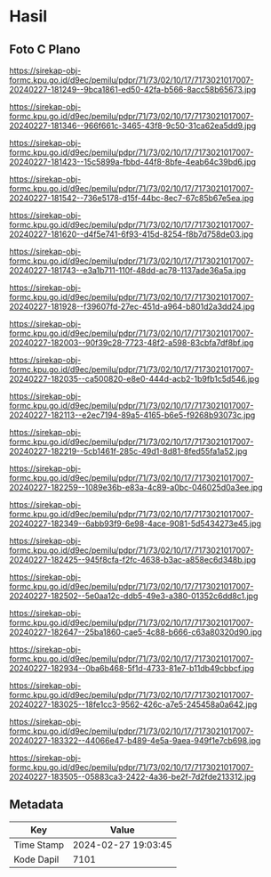 # Hasil

## Foto C Plano

https://sirekap-obj-formc.kpu.go.id/d9ec/pemilu/pdpr/71/73/02/10/17/7173021017007-20240227-181249--9bca1861-ed50-42fa-b566-8acc58b65673.jpg

https://sirekap-obj-formc.kpu.go.id/d9ec/pemilu/pdpr/71/73/02/10/17/7173021017007-20240227-181346--966f661c-3465-43f8-9c50-31ca62ea5dd9.jpg

https://sirekap-obj-formc.kpu.go.id/d9ec/pemilu/pdpr/71/73/02/10/17/7173021017007-20240227-181423--15c5899a-fbbd-44f8-8bfe-4eab64c39bd6.jpg

https://sirekap-obj-formc.kpu.go.id/d9ec/pemilu/pdpr/71/73/02/10/17/7173021017007-20240227-181542--736e5178-d15f-44bc-8ec7-67c85b67e5ea.jpg

https://sirekap-obj-formc.kpu.go.id/d9ec/pemilu/pdpr/71/73/02/10/17/7173021017007-20240227-181620--d4f5e741-6f93-415d-8254-f8b7d758de03.jpg

https://sirekap-obj-formc.kpu.go.id/d9ec/pemilu/pdpr/71/73/02/10/17/7173021017007-20240227-181743--e3a1b711-110f-48dd-ac78-1137ade36a5a.jpg

https://sirekap-obj-formc.kpu.go.id/d9ec/pemilu/pdpr/71/73/02/10/17/7173021017007-20240227-181928--f39607fd-27ec-451d-a964-b801d2a3dd24.jpg

https://sirekap-obj-formc.kpu.go.id/d9ec/pemilu/pdpr/71/73/02/10/17/7173021017007-20240227-182003--90f39c28-7723-48f2-a598-83cbfa7df8bf.jpg

https://sirekap-obj-formc.kpu.go.id/d9ec/pemilu/pdpr/71/73/02/10/17/7173021017007-20240227-182035--ca500820-e8e0-444d-acb2-1b9fb1c5d546.jpg

https://sirekap-obj-formc.kpu.go.id/d9ec/pemilu/pdpr/71/73/02/10/17/7173021017007-20240227-182113--e2ec7194-89a5-4165-b6e5-f9268b93073c.jpg

https://sirekap-obj-formc.kpu.go.id/d9ec/pemilu/pdpr/71/73/02/10/17/7173021017007-20240227-182219--5cb1461f-285c-49d1-8d81-8fed55fa1a52.jpg

https://sirekap-obj-formc.kpu.go.id/d9ec/pemilu/pdpr/71/73/02/10/17/7173021017007-20240227-182259--1089e36b-e83a-4c89-a0bc-046025d0a3ee.jpg

https://sirekap-obj-formc.kpu.go.id/d9ec/pemilu/pdpr/71/73/02/10/17/7173021017007-20240227-182349--6abb93f9-6e98-4ace-9081-5d5434273e45.jpg

https://sirekap-obj-formc.kpu.go.id/d9ec/pemilu/pdpr/71/73/02/10/17/7173021017007-20240227-182425--945f8cfa-f2fc-4638-b3ac-a858ec6d348b.jpg

https://sirekap-obj-formc.kpu.go.id/d9ec/pemilu/pdpr/71/73/02/10/17/7173021017007-20240227-182502--5e0aa12c-ddb5-49e3-a380-01352c6dd8c1.jpg

https://sirekap-obj-formc.kpu.go.id/d9ec/pemilu/pdpr/71/73/02/10/17/7173021017007-20240227-182647--25ba1860-cae5-4c88-b666-c63a80320d90.jpg

https://sirekap-obj-formc.kpu.go.id/d9ec/pemilu/pdpr/71/73/02/10/17/7173021017007-20240227-182934--0ba6b468-5f1d-4733-81e7-b11db49cbbcf.jpg

https://sirekap-obj-formc.kpu.go.id/d9ec/pemilu/pdpr/71/73/02/10/17/7173021017007-20240227-183025--18fe1cc3-9562-426c-a7e5-245458a0a642.jpg

https://sirekap-obj-formc.kpu.go.id/d9ec/pemilu/pdpr/71/73/02/10/17/7173021017007-20240227-183322--44066e47-b489-4e5a-9aea-949f1e7cb698.jpg

https://sirekap-obj-formc.kpu.go.id/d9ec/pemilu/pdpr/71/73/02/10/17/7173021017007-20240227-183505--05883ca3-2422-4a36-be2f-7d2fde213312.jpg


## Metadata

| Key        | Value               |
| ---------- | ------------------- |
| Time Stamp | 2024-02-27 19:03:45 |
| Kode Dapil | 7101                |



